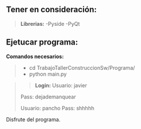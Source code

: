 Tener en consideración:
---
>**Librerias:**
 >-Pyside
 >-PyQt

Ejetucar programa:
-----
**Comandos necesarios:**
>- cd TrabajoTallerConstruccionSw/Programa/
>- python main.py

>>**Login:**
>  Usuario: javier
>
> Pass: dejademanquear
>>
>Usuario: pancho
>Pass: shhhhh

Disfrute del programa.
